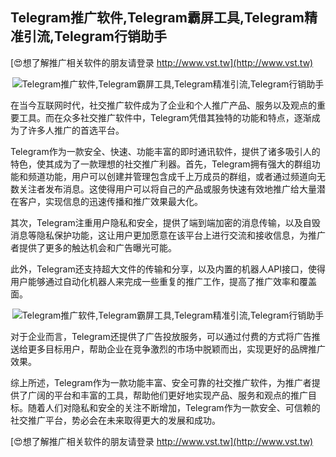 ## **Telegram推广软件,Telegram霸屏工具,Telegram精准引流,Telegram行销助手**

[😍想了解推广相关软件的朋友请登录 http://www.vst.tw](http://www.vst.tw)

 <center><img src="https://vst.tw/MP4/tuiguang/png/3.png" alt="Telegram推广软件,Telegram霸屏工具,Telegram精准引流,Telegram行销助手"></center>

在当今互联网时代，社交推广软件成为了企业和个人推广产品、服务以及观点的重要工具。而在众多社交推广软件中，Telegram凭借其独特的功能和特点，逐渐成为了许多人推广的首选平台。

Telegram作为一款安全、快速、功能丰富的即时通讯软件，提供了诸多吸引人的特色，使其成为了一款理想的社交推广利器。首先，Telegram拥有强大的群组功能和频道功能，用户可以创建并管理包含成千上万成员的群组，或者通过频道向无数关注者发布消息。这使得用户可以将自己的产品或服务快速有效地推广给大量潜在客户，实现信息的迅速传播和推广效果最大化。

其次，Telegram注重用户隐私和安全，提供了端到端加密的消息传输，以及自毁消息等隐私保护功能，这让用户更加愿意在该平台上进行交流和接收信息，为推广者提供了更多的触达机会和广告曝光可能。

此外，Telegram还支持超大文件的传输和分享，以及内置的机器人API接口，使得用户能够通过自动化机器人来完成一些重复的推广工作，提高了推广效率和覆盖面。

 <center><img src="https://vst.tw/MP4/tuiguang/png/8.png" alt="Telegram推广软件,Telegram霸屏工具,Telegram精准引流,Telegram行销助手"></center>

对于企业而言，Telegram还提供了广告投放服务，可以通过付费的方式将广告推送给更多目标用户，帮助企业在竞争激烈的市场中脱颖而出，实现更好的品牌推广效果。

综上所述，Telegram作为一款功能丰富、安全可靠的社交推广软件，为推广者提供了广阔的平台和丰富的工具，帮助他们更好地实现产品、服务和观点的推广目标。随着人们对隐私和安全的关注不断增加，Telegram作为一款安全、可信赖的社交推广平台，势必会在未来取得更大的发展和成功。

[😍想了解推广相关软件的朋友请登录 http://www.vst.tw](http://www.vst.tw)



